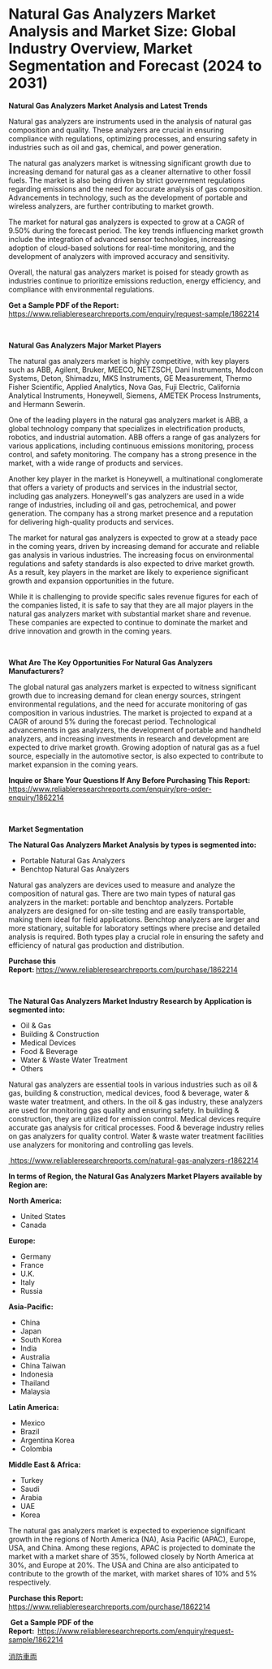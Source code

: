 <p><h1>Natural Gas Analyzers Market Analysis and Market Size: Global Industry Overview, Market Segmentation and Forecast (2024 to 2031)</h1></p><p><strong>Natural Gas Analyzers Market Analysis and Latest Trends</strong></p>
<p><p>Natural gas analyzers are instruments used in the analysis of natural gas composition and quality. These analyzers are crucial in ensuring compliance with regulations, optimizing processes, and ensuring safety in industries such as oil and gas, chemical, and power generation.</p><p>The natural gas analyzers market is witnessing significant growth due to increasing demand for natural gas as a cleaner alternative to other fossil fuels. The market is also being driven by strict government regulations regarding emissions and the need for accurate analysis of gas composition. Advancements in technology, such as the development of portable and wireless analyzers, are further contributing to market growth.</p><p>The market for natural gas analyzers is expected to grow at a CAGR of 9.50% during the forecast period. The key trends influencing market growth include the integration of advanced sensor technologies, increasing adoption of cloud-based solutions for real-time monitoring, and the development of analyzers with improved accuracy and sensitivity.</p><p>Overall, the natural gas analyzers market is poised for steady growth as industries continue to prioritize emissions reduction, energy efficiency, and compliance with environmental regulations.</p></p>
<p><strong>Get a Sample PDF of the Report:&nbsp;</strong> <a href="https://www.reliableresearchreports.com/enquiry/request-sample/1862214">https://www.reliableresearchreports.com/enquiry/request-sample/1862214</a></p>
<p>&nbsp;</p>
<p><strong>Natural Gas Analyzers Major Market Players</strong></p>
<p><p>The natural gas analyzers market is highly competitive, with key players such as ABB, Agilent, Bruker, MEECO, NETZSCH, Dani Instruments, Modcon Systems, Deton, Shimadzu, MKS Instruments, GE Measurement, Thermo Fisher Scientific, Applied Analytics, Nova Gas, Fuji Electric, California Analytical Instruments, Honeywell, Siemens, AMETEK Process Instruments, and Hermann Sewerin. </p><p>One of the leading players in the natural gas analyzers market is ABB, a global technology company that specializes in electrification products, robotics, and industrial automation. ABB offers a range of gas analyzers for various applications, including continuous emissions monitoring, process control, and safety monitoring. The company has a strong presence in the market, with a wide range of products and services.</p><p>Another key player in the market is Honeywell, a multinational conglomerate that offers a variety of products and services in the industrial sector, including gas analyzers. Honeywell's gas analyzers are used in a wide range of industries, including oil and gas, petrochemical, and power generation. The company has a strong market presence and a reputation for delivering high-quality products and services.</p><p>The market for natural gas analyzers is expected to grow at a steady pace in the coming years, driven by increasing demand for accurate and reliable gas analysis in various industries. The increasing focus on environmental regulations and safety standards is also expected to drive market growth. As a result, key players in the market are likely to experience significant growth and expansion opportunities in the future.</p><p>While it is challenging to provide specific sales revenue figures for each of the companies listed, it is safe to say that they are all major players in the natural gas analyzers market with substantial market share and revenue. These companies are expected to continue to dominate the market and drive innovation and growth in the coming years.</p></p>
<p>&nbsp;</p>
<p><strong>What Are The Key Opportunities For Natural Gas Analyzers Manufacturers?</strong></p>
<p><p>The global natural gas analyzers market is expected to witness significant growth due to increasing demand for clean energy sources, stringent environmental regulations, and the need for accurate monitoring of gas composition in various industries. The market is projected to expand at a CAGR of around 5% during the forecast period. Technological advancements in gas analyzers, the development of portable and handheld analyzers, and increasing investments in research and development are expected to drive market growth. Growing adoption of natural gas as a fuel source, especially in the automotive sector, is also expected to contribute to market expansion in the coming years.</p></p>
<p><strong>Inquire or Share Your Questions If Any Before Purchasing This Report:</strong> <a href="https://www.reliableresearchreports.com/enquiry/pre-order-enquiry/1862214">https://www.reliableresearchreports.com/enquiry/pre-order-enquiry/1862214</a></p>
<p>&nbsp;</p>
<p><strong>Market Segmentation</strong></p>
<p><strong>The Natural Gas Analyzers Market Analysis by types is segmented into:</strong></p>
<p><ul><li>Portable Natural Gas Analyzers</li><li>Benchtop Natural Gas Analyzers</li></ul></p>
<p><p>Natural gas analyzers are devices used to measure and analyze the composition of natural gas. There are two main types of natural gas analyzers in the market: portable and benchtop analyzers. Portable analyzers are designed for on-site testing and are easily transportable, making them ideal for field applications. Benchtop analyzers are larger and more stationary, suitable for laboratory settings where precise and detailed analysis is required. Both types play a crucial role in ensuring the safety and efficiency of natural gas production and distribution.</p></p>
<p><strong>Purchase this Report:&nbsp;</strong><a href="https://www.reliableresearchreports.com/purchase/1862214">https://www.reliableresearchreports.com/purchase/1862214</a></p>
<p>&nbsp;</p>
<p><strong>The Natural Gas Analyzers Market Industry Research by Application is segmented into:</strong></p>
<p><ul><li>Oil & Gas</li><li>Building & Construction</li><li>Medical Devices</li><li>Food & Beverage</li><li>Water & Waste Water Treatment</li><li>Others</li></ul></p>
<p><p>Natural gas analyzers are essential tools in various industries such as oil & gas, building & construction, medical devices, food & beverage, water & waste water treatment, and others. In the oil & gas industry, these analyzers are used for monitoring gas quality and ensuring safety. In building & construction, they are utilized for emission control. Medical devices require accurate gas analysis for critical processes. Food & beverage industry relies on gas analyzers for quality control. Water & waste water treatment facilities use analyzers for monitoring and controlling gas levels.</p></p>
<p><a href="https://www.reliableresearchreports.com/natural-gas-analyzers-r1862214">&nbsp;https://www.reliableresearchreports.com/natural-gas-analyzers-r1862214</a></p>
<p><strong>In terms of Region, the Natural Gas Analyzers Market Players available by Region are:</strong></p>
<p>
    <p> <strong> North America: </strong>
        <ul>
            <li>United States</li>
            <li>Canada</li>
        </ul>
        </p> 
    <p> <strong> Europe: </strong>
        <ul>
            <li>Germany</li>
            <li>France</li>
            <li>U.K.</li>
            <li>Italy</li>
            <li>Russia</li>
        </ul>
        </p> 
    <p> <strong> Asia-Pacific: </strong>
        <ul>
            <li>China</li>
            <li>Japan</li>
            <li>South Korea</li>
            <li>India</li>
            <li>Australia</li>
            <li>China Taiwan</li>
            <li>Indonesia</li>
            <li>Thailand</li>
            <li>Malaysia</li>
        </ul>
        </p> 
    <p> <strong> Latin America: </strong>
        <ul>
            <li>Mexico</li>
            <li>Brazil</li>
            <li>Argentina Korea</li>
            <li>Colombia</li>
        </ul>
        </p> 
    <p> <strong> Middle East & Africa: </strong>
        <ul>
            <li>Turkey</li>
            <li>Saudi</li>
            <li>Arabia</li>
            <li>UAE</li>
            <li>Korea</li>
        </ul>
    </p>
    </p>
<p><p>The natural gas analyzers market is expected to experience significant growth in the regions of North America (NA), Asia Pacific (APAC), Europe, USA, and China. Among these regions, APAC is projected to dominate the market with a market share of 35%, followed closely by North America at 30%, and Europe at 20%. The USA and China are also anticipated to contribute to the growth of the market, with market shares of 10% and 5% respectively.</p></p>
<p><strong>Purchase this Report: </strong><a href="https://www.reliableresearchreports.com/purchase/1862214">https://www.reliableresearchreports.com/purchase/1862214</a></p>
<p>&nbsp;<strong>Get a Sample PDF of the Report:&nbsp;&nbsp;</strong><a href="https://www.reliableresearchreports.com/enquiry/request-sample/1862214">https://www.reliableresearchreports.com/enquiry/request-sample/1862214</a></p>
<p><strong></strong></p>
<p><p><a href="https://github.com/SantosDicki04/Market-Research-Report-List-1/blob/main/478927221628.md">消防車両</a></p></p>